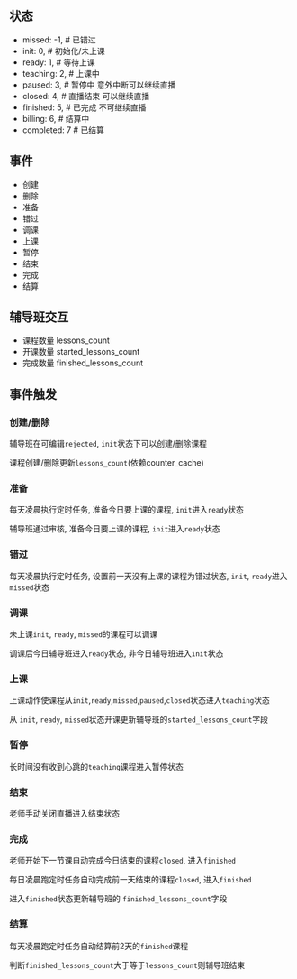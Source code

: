 ## 状态
* missed: -1, # 已错过
* init: 0, # 初始化/未上课
* ready: 1, # 等待上课
* teaching: 2, # 上课中
* paused: 3, # 暂停中 意外中断可以继续直播
* closed: 4, # 直播结束 可以继续直播
* finished: 5, # 已完成 不可继续直播
* billing: 6, # 结算中
* completed: 7 # 已结算

## 事件
* 创建
* 删除
* 准备
* 错过
* 调课
* 上课
* 暂停
* 结束
* 完成
* 结算

## 辅导班交互
* 课程数量 lessons_count
* 开课数量 started_lessons_count
* 完成数量 finished_lessons_count

## 事件触发 

### 创建/删除
辅导班在可编辑`rejected`, `init`状态下可以创建/删除课程

课程创建/删除更新`lessons_count`(依赖counter_cache)

### 准备
每天凌晨执行定时任务, 准备今日要上课的课程, `init`进入`ready`状态

辅导班通过审核, 准备今日要上课的课程, `init`进入`ready`状态

### 错过
每天凌晨执行定时任务, 设置前一天没有上课的课程为错过状态, `init`, `ready`进入`missed`状态

### 调课
未上课`init`, `ready`, `missed`的课程可以调课

调课后今日辅导班进入`ready`状态, 非今日辅导班进入`init`状态

### 上课

上课动作使课程从`init`,`ready`,`missed`,`paused`,`closed`状态进入`teaching`状态

从 `init`, `ready`, `missed`状态开课更新辅导班的`started_lessons_count`字段

### 暂停

长时间没有收到心跳的`teaching`课程进入暂停状态

### 结束

老师手动关闭直播进入结束状态

### 完成

老师开始下一节课自动完成今日结束的课程`closed`, 进入`finished`

每日凌晨跑定时任务自动完成前一天结束的课程`closed`, 进入`finished`

进入`finished`状态更新辅导班的 `finished_lessons_count`字段

### 结算

每天凌晨跑定时任务自动结算前2天的`finished`课程

判断`finished_lessons_count`大于等于`lessons_count`则辅导班结束





